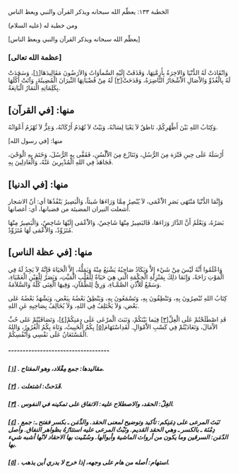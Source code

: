   الخطبة  ١٣٣: يعظّم الله سبحانه ويذكر القرآن والنبي ويعظ الناس	

ومن خطبة له (عليه السلام)

[يعظّم الله سبحانه ويذكر القرآن والنبي ويعظ الناس]

### [عظمة الله تعالى]

وَانْقَادَتْ لَهُ الدُّنْيَا وَالاخِرَةُ بِأَزِمَّتِهَا، وَقَذَفَتْ إِلَيْهِ السَّماَوَاتُ وَالاَرَضُونَ مَقَالِيدَهَا[[١\]](https://arabic.balaghah.net/node/584#_ftn1)، وَسَجَدَتْ لَهُ بِالْغُدُوِّ وَالاْصَالِ الاَْشْجَارُ النَّاضِرَةُ، وَقَدَحَتْ[[٢\]](https://arabic.balaghah.net/node/584#_ftn2) لَهُ مِنْ قُضْبَانِهَا النِّيرَانَ الْمُضِيئَةَ، وَآتَتْ أُكُلَهَا بِكَلِمَاتِهِ الِّثمَارُ الْيَانِعَةُ.

## منها: [في القرآن]

وَكِتَابُ اللهِ بَيْنَ أَظْهُرِكُمْ، نَاطقٌ لاَ يَعْيَا  لِسَانُهُ، وَبَيْتٌ لاَ تُهْدَمُ أَرْكَانُهُ، وَعِزٌّ لاَ تُهْزَمُ  أَعْوَانُهُ.

منها: [في رسول الله]

أَرْسَلَهُ عَلَى حِينِ فَتْرَة مِنَ الرُّسُلِ، وَتَنَازُع  مِنَ الاَْلْسُنِ، فَقَفَّى بِهِ الرُّسُلَ، وَخَتَمَ بِهِ الْوَحْيَ،  فَجَاهَدَ فِي اللهِ الْمُدْبِرِينَ عَنْهُ، وَالْعَادِلِينَ بِهِ.

## منها: [في الدنيا]

وَإِنَّمَا الدُّنْيَا مَنْتَهَى بَصَرِ الاَْعْمَى، لاَ  يُبْصِرُ مِمَّا وَرَاءَهَا شَيئاً، وَالْبَصِيرُ يَنْفُذُهَا أي: أنّ  الاشجار أشعلت النيران المضيئة من قضبانها، أي: أغصانها.

بَصَرُهُ، وَيَعْلَمُ أَنَّ الدَّارَ وَرَاءَهَا، فَالبَصِيرُ مِنْهَا شَاخِصٌ، وَالاَْعْمَى إِلَيْهَا شَاخِصٌ، وَالْبَصِيرُ مِنْهَا  مُتَزَوِّدٌ، وَالاَْعْمَى لَهَا مُتَزَوِّدٌ.

## منها: [في عظة الناس]

وَاعْلَمُوا أَنَّهُ لَيْسَ مِنْ شَيْء إِلاَّ وَيَكَادُ  صَاحِبُهُ يَشْبَعُ مِنْهُ وَيَمَلُّهُ، إِلاَّ الْحَيَاةَ فَإِنَّهُ لاَ  يَجِدُ لَهُ فِي الْمَوْتِ رَاحَةً، وَإِنَمَا ذلِكَ بِمَنْزِلَةِ  الْحِكْمَةِ الَّتي هِيَ حَيَاةٌ لِلْقَلْبِ الْمَيِّتِ، وَبَصَرٌ  لِلْعَيْنِ الْعَمْيَاءِ، وَسَمْعٌ لَلاُْذُنِ الصَّمَّـاءِ، وَرِيٌّ  لِلظَّمْآنِ، وَفِيهَا الْغِنَى كُلُّهُ وَالسَّلاَمَةُ.

كِتَابُ اللهِ تُبْصِرُونَ بِهِ، وَتَنْطِقُونَ بِهِ،  وَتَسْمَعُونَ بِهِ، وَيَنْطِقُ بَعْضُهُ بِبَعْض، وَيَشْهَدُ بَعْضُهُ  عَلى بَعْض، وَلاَ يَخْتَلِفُ فِي اللهِ، وَلاَ يُخَالِفُ بِصَاحِبِهِ عَنِ اللهِ.

قَدِ اصْطَلَحْتُمْ عَلَى الْغِلِّ[[٣\]](https://arabic.balaghah.net/node/584#_ftn3) فِيَما بَيْنَكُمْ، وَنَبَتَ الْمرْعَى عَلَى دِمَنِكُمْ[[٤\]](https://arabic.balaghah.net/node/584#_ftn4)، وَتَصَافَيْتُمْ عَلى حُبِّ الاْمَالَ، وَتَعَادَيْتُمْ فِي كَسْبِ الاَْمْوَالِ. لَقَدِاسْتَهَامَ[[٥\]](https://arabic.balaghah.net/node/584#_ftn5) بِكُمُ الْخَبِيثُ، وَتَاهَ بِكُمُ الْغُرُورُ، وَاللهُ الْمُسْتَعَانُ عَلَى نَفْسِي وَأَنْفُسِكُمْ.

##### -----------------------------------

##### [[١\]](https://arabic.balaghah.net/node/584#_ftnref1) . مقاليدها: جمع مِقْلاد، وهو المفتاح.

##### [[٢\]](https://arabic.balaghah.net/node/584#_ftnref2) . قَدَحتْ: اشتعلت.

##### [[٣\]](https://arabic.balaghah.net/node/584#_ftnref3) . الغِلّ: الحقد، والاصطلاح عليه: الاتفاق على تمكينه في النفوس.

##### [[٤\]](https://arabic.balaghah.net/node/584#_ftnref4) . نَبَتَ المرعى على دِمَنِكم: تأكيد وتوضيح لمعنى الحقد. والدِّمَن ـ  بكسر ففتح ـ: جمع دِمْنَة ـ بالكسر ـ وهي الحقد القديم. ونَبْتُ المرعى  عليه استتارُهُ بظواهر النفاق. وأصل الدّمَن: السرقين وما يكون من أرواث  الماشية وأبوالها. وسُمّيت بها الاحقاد لانّها أشبه شيء بها.

##### [[٥\]](https://arabic.balaghah.net/node/584#_ftnref5) . استهام: أصله من هام على وجهه، إذا خرج لا يدري أين يذهب. 
